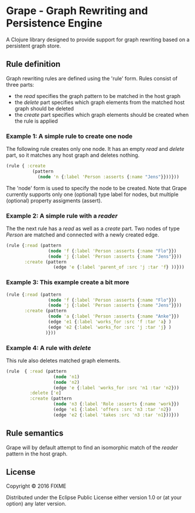 # Grape - Graph Rewriting and Persistence Engine 

A Clojure library designed to provide support for graph rewriting based on a persistent graph store.

## Rule definition

Graph rewriting rules are defined using the 'rule' form. Rules consist of three parts:
- the _read_ specifies the graph pattern to be matched in the host graph
- the _delete_ part specifies which graph elements from the matched host graph should be deleted
- the _create_ part specifies which graph elements should be created when the rule is applied

### Example 1: A simple rule to create one node
The following rule creates only one node. It has an empty _read_ and _delete_ part, so it matches any host graph and deletes nothing.

```clojure
(rule { :create 
          (pattern 
            (node 'n {:label 'Person :asserts {:name "Jens"}}))}))
```
The 'node' form is used to specify the node to be created. Note that Grape currently supports only one (optional) type label for nodes, but multiple (optional) property assigments (assert).

### Example 2: A simple rule with a _reader_
The the next rule has a _read_ as well as a _create_ part. Two nodes of type _Person_ are matched and connected with a newly created edge.

```clojure
(rule {:read (pattern 
                (node 'f {:label 'Person :asserts {:name "Flo"}})
                (node 'j {:label 'Person :asserts {:name "Jens"}}))
       :create (pattern 
                  (edge 'e {:label 'parent_of :src 'j :tar 'f} ))}))
```

### Example 3: This example create a bit more

```clojure
(rule {:read (pattern 
                (node 'f {:label 'Person :asserts {:name "Flo"}})
                (node 'j {:label 'Person :asserts {:name "Jens"}}))
       :create (pattern 
                (node 'a {:label 'Person :asserts {:name "Anke"}})
                (edge 'e1 {:label 'works_for :src 'f :tar 'a} )
                (edge 'e2 {:label 'works_for :src 'j :tar 'j} )
               )}))
```
### Example 4: A rule with _delete_

This rule also deletes matched graph elements.

```clojure
(rule  { :read (pattern
                  (node 'n1)
                  (node 'n2)
                  (edge 'e {:label 'works_for :src 'n1 :tar 'n2}))
         :delete ['e]
         :create (pattern
                  (node 'n3 {:label 'Role :asserts {:name 'work}})
                  (edge 'e1 {:label 'offers :src 'n3 :tar 'n2})
                  (edge 'e2 {:label 'takes :src 'n3 :tar 'n1}))}))
```

## Rule semantics

Grape will by default attempt to find an isomorphic match of the _reader_ pattern in the host graph. 


## License

Copyright © 2016 FIXME

Distributed under the Eclipse Public License either version 1.0 or (at
your option) any later version.
